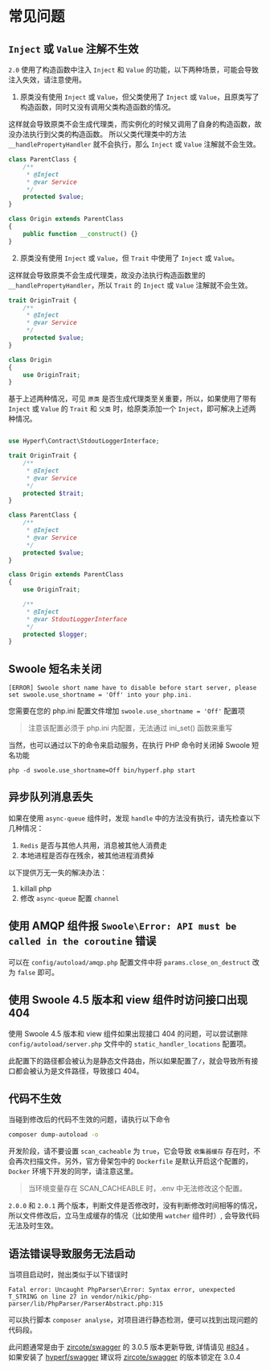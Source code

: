 # 常见问题

## `Inject` 或 `Value` 注解不生效

`2.0` 使用了构造函数中注入 `Inject` 和 `Value` 的功能，以下两种场景，可能会导致注入失效，请注意使用。

1. 原类没有使用 `Inject` 或 `Value`，但父类使用了 `Inject` 或 `Value`，且原类写了构造函数，同时又没有调用父类构造函数的情况。

这样就会导致原类不会生成代理类，而实例化的时候又调用了自身的构造函数，故没办法执行到父类的构造函数。
所以父类代理类中的方法 `__handlePropertyHandler` 就不会执行，那么 `Inject` 或 `Value` 注解就不会生效。

```php
class ParentClass {
    /**
     * @Inject
     * @var Service
     */
    protected $value;
}

class Origin extends ParentClass
{
    public function __construct() {}
}
```

2. 原类没有使用 `Inject` 或 `Value`，但 `Trait` 中使用了 `Inject` 或 `Value`。

这样就会导致原类不会生成代理类，故没办法执行构造函数里的 `__handlePropertyHandler`，所以 `Trait` 的 `Inject` 或 `Value` 注解就不会生效。

```php
trait OriginTrait {
    /**
     * @Inject
     * @var Service
     */
    protected $value;
}

class Origin
{
    use OriginTrait;
}
```

基于上述两种情况，可见 `原类` 是否生成代理类至关重要，所以，如果使用了带有 `Inject` 或 `Value` 的 `Trait` 和 `父类` 时，给原类添加一个 `Inject`，即可解决上述两种情况。

```php

use Hyperf\Contract\StdoutLoggerInterface;

trait OriginTrait {
    /**
     * @Inject
     * @var Service
     */
    protected $trait;
}

class ParentClass {
    /**
     * @Inject
     * @var Service
     */
    protected $value;
}

class Origin extends ParentClass
{
    use OriginTrait;

    /**
     * @Inject
     * @var StdoutLoggerInterface
     */
    protected $logger;
}
```

## Swoole 短名未关闭

```
[ERROR] Swoole short name have to disable before start server, please set swoole.use_shortname = 'Off' into your php.ini.
```

您需要在您的 php.ini 配置文件增加 `swoole.use_shortname = 'Off'` 配置项

> 注意该配置必须于 php.ini 内配置，无法通过 ini_set() 函数来重写

当然，也可以通过以下的命令来启动服务，在执行 PHP 命令时关闭掉 Swoole 短名功能

```
php -d swoole.use_shortname=Off bin/hyperf.php start
```

## 异步队列消息丢失

如果在使用 `async-queue` 组件时，发现 `handle` 中的方法没有执行，请先检查以下几种情况：

1. `Redis` 是否与其他人共用，消息被其他人消费走
2. 本地进程是否存在残余，被其他进程消费掉

以下提供万无一失的解决办法：

1. killall php
2. 修改 `async-queue` 配置 `channel`

## 使用 AMQP 组件报 `Swoole\Error: API must be called in the coroutine` 错误

可以在 `config/autoload/amqp.php` 配置文件中将 `params.close_on_destruct` 改为 `false` 即可。

## 使用 Swoole 4.5 版本和 view 组件时访问接口出现 404

使用 Swoole 4.5 版本和 view 组件如果出现接口 404 的问题，可以尝试删除 `config/autoload/server.php` 文件中的 `static_handler_locations` 配置项。

此配置下的路径都会被认为是静态文件路由，所以如果配置了`/`，就会导致所有接口都会被认为是文件路径，导致接口 404。

## 代码不生效

当碰到修改后的代码不生效的问题，请执行以下命令

```bash
composer dump-autoload -o
```

开发阶段，请不要设置 `scan_cacheable` 为 `true`，它会导致 `收集器缓存` 存在时，不会再次扫描文件。另外，官方骨架包中的 `Dockerfile` 是默认开启这个配置的，`Docker` 环境下开发的同学，请注意这里。

> 当环境变量存在 SCAN_CACHEABLE 时，.env 中无法修改这个配置。

`2.0.0` 和 `2.0.1` 两个版本，判断文件是否修改时，没有判断修改时间相等的情况，所以文件修改后，立马生成缓存的情况（比如使用 `watcher` 组件时）, 会导致代码无法及时生效。

## 语法错误导致服务无法启动

当项目启动时，抛出类似于以下错误时

```
Fatal error: Uncaught PhpParser\Error: Syntax error, unexpected T_STRING on line 27 in vendor/nikic/php-parser/lib/PhpParser/ParserAbstract.php:315
```

可以执行脚本 `composer analyse`，对项目进行静态检测，便可以找到出现问题的代码段。

此问题通常是由于 [zircote/swagger](https://github.com/zircote/swagger-php) 的 3.0.5 版本更新导致, 详情请见 [#834](https://github.com/zircote/swagger-php/issues/834) 。 
如果安装了 [hyperf/swagger](https://github.com/hyperf/swagger) 建议将 [zircote/swagger](https://github.com/zircote/swagger-php) 的版本锁定在 3.0.4